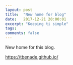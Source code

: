 ```yaml
---
layout: post
title:  "New home for blog"
date:   2017-12-21 20:00:01
excerpt: "Keeping ti simple"
tags:
comments: false
---
```


New home for this blog.

https://tbenade.github.io/

